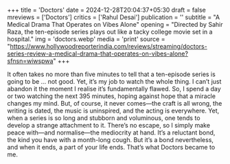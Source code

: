 +++
title = 'Doctors'
date = 2024-12-28T20:04:37+05:30
draft = false
mreviews = ['Doctors']
critics = ['Rahul Desai']
publication = ''
subtitle = "A Medical Drama That Operates on Vibes Alone"
opening = "Directed by Sahir Raza, the ten-episode series plays out like a tacky college movie set in a hospital."
img = 'doctors.webp'
media = 'print'
source = "https://www.hollywoodreporterindia.com/reviews/streaming/doctors-series-review-a-medical-drama-that-operates-on-vibes-alone?sfnsn=wiwspwa"
+++

It often takes no more than five minutes to tell that a ten-episode series is going to be … not good. Yet, it’s my job to watch the whole thing. I can’t just abandon it the moment I realise it’s fundamentally flawed. So, I spend a day or two watching the next 395 minutes, hoping against hope that a miracle changes my mind. But, of course, it never comes—the craft is all wrong, the writing is dated, the music is uninspired, and the acting is everywhere. Yet, when a series is so long and stubborn and voluminous, one tends to develop a strange attachment to it. There’s no escape, so I simply make peace with—and normalise—the mediocrity at hand. It’s a reluctant bond, the kind you have with a month-long cough. But it’s a bond nevertheless, and when it ends, a part of your life ends. That’s what Doctors became to me.
